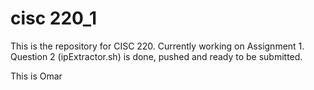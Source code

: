 # cisc 220_1
This is the repository for CISC 220.
Currently working on Assignment 1.
Question 2 (ipExtractor.sh) is done, pushed and ready to be submitted.

This is Omar
